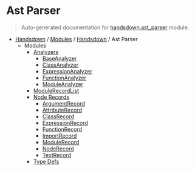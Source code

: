 # Ast Parser

> Auto-generated documentation for [handsdown.ast_parser](https://github.com/vemel/handsdown/blob/master/handsdown/ast_parser/__init__.py) module.

- [Handsdown](../../README.md#-handsdown---python-documentation-generator) / [Modules](../../MODULES.md#modules) / [Handsdown](../index.md#handsdown) / Ast Parser
  - Modules
    - [Analyzers](analyzers/index.md#analyzers)
      - [BaseAnalyzer](analyzers/base_analyzer.md#baseanalyzer)
      - [ClassAnalyzer](analyzers/class_analyzer.md#classanalyzer)
      - [ExpressionAnalyzer](analyzers/expression_analyzer.md#expressionanalyzer)
      - [FunctionAnalyzer](analyzers/function_analyzer.md#functionanalyzer)
      - [ModuleAnalyzer](analyzers/module_analyzer.md#moduleanalyzer)
    - [ModuleRecordList](module_record_list.md#modulerecordlist)
    - [Node Records](node_records/index.md#node-records)
      - [ArgumentRecord](node_records/argument_record.md#argumentrecord)
      - [AttributeRecord](node_records/attribute_record.md#attributerecord)
      - [ClassRecord](node_records/class_record.md#classrecord)
      - [ExpressionRecord](node_records/expression_record.md#expressionrecord)
      - [FunctionRecord](node_records/function_record.md#functionrecord)
      - [ImportRecord](node_records/import_record.md#importrecord)
      - [ModuleRecord](node_records/module_record.md#modulerecord)
      - [NodeRecord](node_records/node_record.md#noderecord)
      - [TextRecord](node_records/text_record.md#textrecord)
    - [Type Defs](type_defs.md#type-defs)
